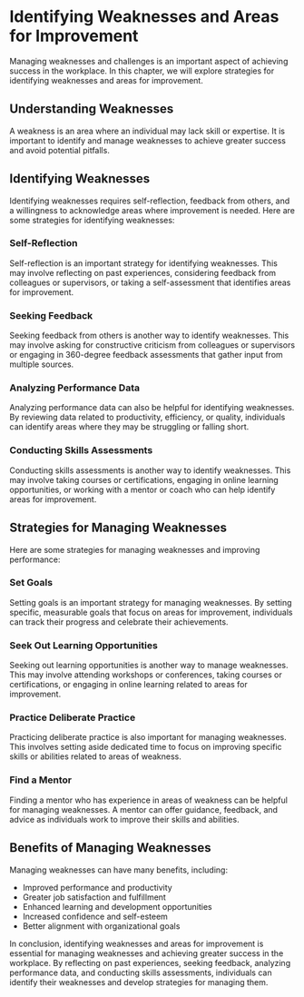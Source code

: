 Identifying Weaknesses and Areas for Improvement
===============================================================================================

Managing weaknesses and challenges is an important aspect of achieving success in the workplace. In this chapter, we will explore strategies for identifying weaknesses and areas for improvement.

Understanding Weaknesses
------------------------

A weakness is an area where an individual may lack skill or expertise. It is important to identify and manage weaknesses to achieve greater success and avoid potential pitfalls.

Identifying Weaknesses
----------------------

Identifying weaknesses requires self-reflection, feedback from others, and a willingness to acknowledge areas where improvement is needed. Here are some strategies for identifying weaknesses:

### Self-Reflection

Self-reflection is an important strategy for identifying weaknesses. This may involve reflecting on past experiences, considering feedback from colleagues or supervisors, or taking a self-assessment that identifies areas for improvement.

### Seeking Feedback

Seeking feedback from others is another way to identify weaknesses. This may involve asking for constructive criticism from colleagues or supervisors or engaging in 360-degree feedback assessments that gather input from multiple sources.

### Analyzing Performance Data

Analyzing performance data can also be helpful for identifying weaknesses. By reviewing data related to productivity, efficiency, or quality, individuals can identify areas where they may be struggling or falling short.

### Conducting Skills Assessments

Conducting skills assessments is another way to identify weaknesses. This may involve taking courses or certifications, engaging in online learning opportunities, or working with a mentor or coach who can help identify areas for improvement.

Strategies for Managing Weaknesses
----------------------------------

Here are some strategies for managing weaknesses and improving performance:

### Set Goals

Setting goals is an important strategy for managing weaknesses. By setting specific, measurable goals that focus on areas for improvement, individuals can track their progress and celebrate their achievements.

### Seek Out Learning Opportunities

Seeking out learning opportunities is another way to manage weaknesses. This may involve attending workshops or conferences, taking courses or certifications, or engaging in online learning related to areas for improvement.

### Practice Deliberate Practice

Practicing deliberate practice is also important for managing weaknesses. This involves setting aside dedicated time to focus on improving specific skills or abilities related to areas of weakness.

### Find a Mentor

Finding a mentor who has experience in areas of weakness can be helpful for managing weaknesses. A mentor can offer guidance, feedback, and advice as individuals work to improve their skills and abilities.

Benefits of Managing Weaknesses
-------------------------------

Managing weaknesses can have many benefits, including:

* Improved performance and productivity
* Greater job satisfaction and fulfillment
* Enhanced learning and development opportunities
* Increased confidence and self-esteem
* Better alignment with organizational goals

In conclusion, identifying weaknesses and areas for improvement is essential for managing weaknesses and achieving greater success in the workplace. By reflecting on past experiences, seeking feedback, analyzing performance data, and conducting skills assessments, individuals can identify their weaknesses and develop strategies for managing them.
